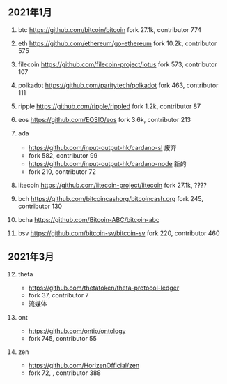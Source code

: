 ## 2021年1月
1. btc
https://github.com/bitcoin/bitcoin 
fork 27.1k, contributor 774
2. eth 
https://github.com/ethereum/go-ethereum
fork 10.2k, contributor 575
3. filecoin
https://github.com/filecoin-project/lotus
fork 573, contributor 107
4. polkadot
https://github.com/paritytech/polkadot
fork 463, contributor 111
5. ripple
https://github.com/ripple/rippled
fork 1.2k, contributor 87
6. eos
https://github.com/EOSIO/eos
fork 3.6k, contributor 213
7. ada
    - https://github.com/input-output-hk/cardano-sl  废弃
    - fork 582, contributor 99
    - https://github.com/input-output-hk/cardano-node 新的
    - fork 210, contributor 72
8. litecoin
https://github.com/litecoin-project/litecoin
fork 27.1k, ????
9. bch
https://github.com/bitcoincashorg/bitcoincash.org
fork 245, contributor 130

10. bcha
https://github.com/Bitcoin-ABC/bitcoin-abc

11. bsv
https://github.com/bitcoin-sv/bitcoin-sv
fork 220, contributor 460

## 2021年3月
12. theta
    - https://github.com/thetatoken/theta-protocol-ledger
    - fork 37, contributor 7
    - 流媒体

13. ont
    - https://github.com/ontio/ontology
    - fork 745, contributor 55

14. zen
    - https://github.com/HorizenOfficial/zen
    - fork 72, , contributor 388